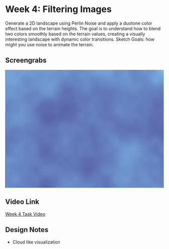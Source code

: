 <h1>Week 4: Filtering Images</h1>

Generate a 2D landscape using Perlin Noise and apply a duotone color effect based on the terrain heights. The goal is to understand how to blend two colors smoothly based on the terrain values, creating a visually interesting landscape with dynamic color transitions.
Sketch Goals: how might you use noise to animate the terrain.

<h2>Screengrabs</h2>
<img src="Week 4 Task Perlin Noise.png" alt="Week 4 Task Screengrab">

<h2>Video Link</h2>

<a href="https://drive.google.com/file/d/12Q106nUk-b9ExX--tJl90IzdaJgUkBbv/view?usp=drive_link">Week 4 Task Video</a>

<h2>Design Notes</h2>

- Cloud like visualization
